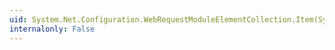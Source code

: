 ```yaml
---
uid: System.Net.Configuration.WebRequestModuleElementCollection.Item(System.String)
internalonly: False
---
```

